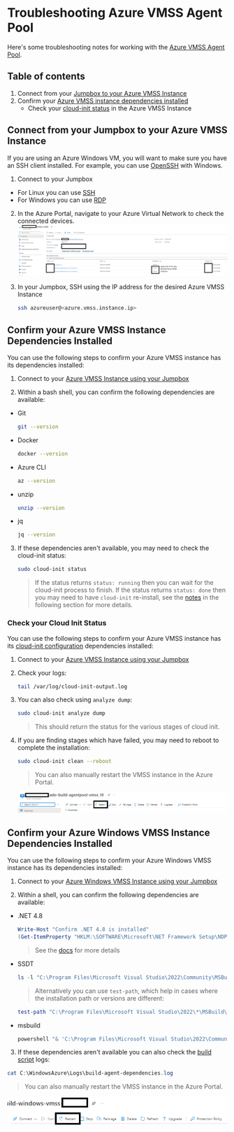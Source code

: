 # Troubleshooting Azure VMSS Agent Pool

Here's some troubleshooting notes for working with the [Azure VMSS Agent Pool](/infra/terraform/bootstrap/README.md/#step-5-setup-your-azure-devops-agent-pool).

## Table of contents

1. Connect from your [Jumpbox to your Azure VMSS Instance](#connect-from-your-jumpbox-to-your-azure-vmss-instance)
2. Confirm your [Azure VMSS instance dependencies installed](#confirm-your-azure-vmss-instance-dependencies-installed)
    * Check your [cloud-init status](#check-your-cloud-init-status) in the Azure VMSS Instance

## Connect from your Jumpbox to your Azure VMSS Instance

If you are using an Azure Windows VM, you will want to make sure you have an SSH client installed.  For example, you can use [OpenSSH](https://docs.microsoft.com/en-us/windows-server/administration/openssh/openssh_install_firstuse?msclkid=cd10026da94511ec9ca88f3c45bc432f) with Windows.

1. Connect to your Jumpbox
  * For Linux you can use [SSH](https://docs.microsoft.com/en-us/azure/virtual-machines/linux/mac-create-ssh-keys#ssh-into-your-vm)
  * For Windows you can use [RDP](https://docs.microsoft.com/en-us/azure/virtual-machines/windows/connect-logon#:~:text=%20Connect%20to%20the%20virtual%20machine%20%201,address%20and%20Port%20number.%20In%20most...%20More%20?msclkid=07369b43a94711ecba4891e8a9b234bc)

2. In the Azure Portal, navigate to your Azure Virtual Network to check the connected devices.
  ![Get Azure VMSS Instance IP](/docs/media/connect_to_azure_vmss_instance_1.png)

3. In your Jumpbox, SSH using the IP address for the desired Azure VMSS Instance

    ```bash
    ssh azureuser@<azure.vmss.instance.ip>
    ```

## Confirm your Azure VMSS Instance Dependencies Installed

You can use the following steps to confirm your Azure VMSS instance has its dependencies installed:

1. Connect to your [Azure VMSS Instance using your Jumpbox](#connect-from-your-jumpbox-to-your-azure-vmss-instance)

2. Within a bash shell, you can confirm the following dependencies are available:
  * Git
    ```bash
    git --version
    ```

  * Docker
    ```bash
    docker --version
    ```

  * Azure CLI
    ```bash
    az --version
    ```
  
  * unzip
    ```bash
    unzip --version
    ```

  * jq
    ```bash
    jq --version
    ```

3. If these dependencies aren't available, you may need to check the cloud-init status:
    ```bash
    sudo cloud-init status
    ```
    > If the status returns `status: running` then you can wait for the cloud-init process to finish.  If the status returns `status: done` then you may need to have `cloud-init` re-install, see the [notes](#check-your-cloud-init-status) in the following section for more details.

### Check your Cloud Init Status

You can use the following steps to confirm your Azure VMSS instance has its [cloud-init configuration](/infra/terraform/bootstrap/adobuilder.conf) dependencies installed:

1. Connect to your [Azure VMSS Instance using your Jumpbox](#connect-from-your-jumpbox-to-your-azure-vmss-instance)

2. Check your logs:

    ```bash
    tail /var/log/cloud-init-output.log
    ```

3. You can also check using `analyze dump`:

    ```bash
    sudo cloud-init analyze dump
    ```
      > This should return the status for the various stages of cloud init.
  
4. If you are finding stages which have failed, you may need to reboot to complete the installation:

    ```bash
    sudo cloud-init clean --reboot
    ```

    > You can also manually restart the VMSS instance in the Azure Portal.

    ![Restart Azure VMSS Instance](/docs/media/azure_vmss_restart_instance.png)

## Confirm your Azure Windows VMSS Instance Dependencies Installed

You can use the following steps to confirm your Azure Windows VMSS instance has its dependencies installed:

1. Connect to your [Azure Windows VMSS Instance using your Jumpbox](#connect-from-your-jumpbox-to-your-azure-vmss-instance)

2. Within a shell, you can confirm the following dependencies are available:
  * .NET 4.8

    ```powershell
    Write-Host "Confirm .NET 4.8 is installed"
    (Get-ItemProperty "HKLM:\SOFTWARE\Microsoft\NET Framework Setup\NDP\v4\Full").Release -ge 528040
    ```
    > See the [docs](https://docs.microsoft.com/en-us/dotnet/framework/migration-guide/how-to-determine-which-versions-are-installed#minimum-version) for more details

  * SSDT

    ```powershell
    ls -l "C:\Program Files\Microsoft Visual Studio\2022\Community\MSBuild\Microsoft\VisualStudio\v17.0\SSDT"
    ```

    > Alternatively you can use `test-path`, which help in cases where the installation path or versions are different:
    ```powershell
    test-path "C:\Program Files\Microsoft Visual Studio\2022\*\MSBuild\Microsoft\VisualStudio\*\SSDT"
    ```

  * msbuild

    ```powershell
    powershell "& 'C:\Program Files\Microsoft Visual Studio\2022\Community\MSBuild\Current\Bin\msbuild.exe' -version"
    ```
  
3. If these dependencies aren't available you can also check the [build script](/infra/terraform/bootstrap/scripts/build-agent-dependencies.ps1) logs:

  ```powershell
  cat C:\WindowsAzure\Logs\build-agent-dependencies.log
  ```

  > You can also manually restart the VMSS instance in the Azure Portal.

  ![Restart Azure VMSS Instance](/docs/media/azure_windows_vmss_restart_instance.png)